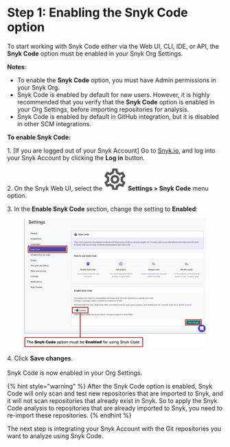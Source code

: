 # Step 1: Enabling the Snyk Code option

To start working with Snyk Code either via the Web UI, CLI, IDE, or API, the **Snyk Code** option must be enabled in your Snyk Org Settings.

**Notes**:

* To enable the **Snyk Code** option, you must have Admin permissions in your Snyk Org.
* Snyk Code is enabled by default for new users. However, it is highly recommended that you verify that the **Snyk Code** option is enabled in your Org Settings, before importing repositories for analysis.
* Snyk Code is enabled by default in GitHub integration, but it is disabled in other SCM integrations.

**To enable Snyk Code:**

1\. \[If you are logged out of your Snyk Account] Go to [Snyk.io](http://snyk.io), and log into your Snyk Account by clicking the **Log in** button.

2\. On the Snyk Web UI, select the <img src="../../../../.gitbook/assets/Org Settings button - Icon (1) (1) (1) (1) (1) (1) (1) (1) (1) (1) (1) (1) (1) (1) (1) (1) (1) (1) (1) (1) (1) (1) (1) (1) (1) (1) (1) (1) (1) (1) (1) (1) (1) (1) (1) (1) (1) (1) (1) (1) (1) (1) (1) (1) (1) (1).png" alt="" data-size="line"> **Settings > Snyk Code** menu option.

3\. In the **Enable Snyk Code** section, change the setting to **Enabled**:

<figure><img src="../../../../.gitbook/assets/image (301).png" alt=""><figcaption></figcaption></figure>

4\. Click **Save changes**.\
\
Snyk Code is now enabled in your Org Settings.

{% hint style="warning" %}
After the Snyk Code option is enabled, Snyk Code will only scan and test new repositories that are imported to Snyk, and it will not scan repositories that already exist in Snyk. So to apply the Snyk Code analysis to repositories that are already imported to Snyk, you need to re-import these repositories.
{% endhint %}

The next step is integrating your Snyk Account with the Git repositories you want to analyze using Snyk Code.
